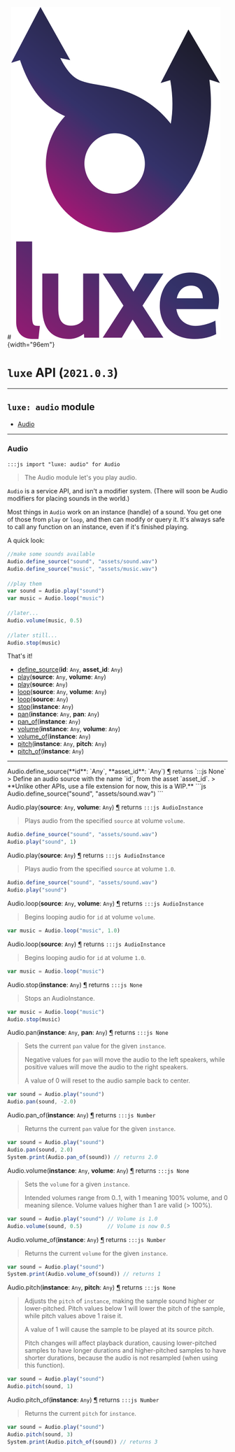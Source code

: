 #![](../images/luxe-dark.svg){width="96em"}

# `luxe` API (`2021.0.3`)  


---

## `luxe: audio` module

- [Audio](#audio)   

---

### Audio
`:::js import "luxe: audio" for Audio`
> The Audio module let's you play audio.

`Audio` is a service API, and isn't a modifier system.
(There will soon be Audio modifiers for placing sounds in the world.)

Most things in `Audio` work on an instance (handle) of a sound.
You get one of those from `play` or `loop`, and then can modify or query it.
It's always safe to call any function on an instance, even if it's finished playing.

A quick look:
```js
//make some sounds available
Audio.define_source("sound", "assets/sound.wav")
Audio.define_source("music", "assets/music.wav")

//play them
var sound = Audio.play("sound")
var music = Audio.loop("music")

//later...
Audio.volume(music, 0.5)

//later still...
Audio.stop(music)
```

That's it!

- [define_source](#Audio.define_source+2)(**id**: `Any`, **asset_id**: `Any`)
- [play](#Audio.play+2)(**source**: `Any`, **volume**: `Any`)
- [play](#Audio.play)(**source**: `Any`)
- [loop](#Audio.loop+2)(**source**: `Any`, **volume**: `Any`)
- [loop](#Audio.loop)(**source**: `Any`)
- [stop](#Audio.stop)(**instance**: `Any`)
- [pan](#Audio.pan+2)(**instance**: `Any`, **pan**: `Any`)
- [pan_of](#Audio.pan_of)(**instance**: `Any`)
- [volume](#Audio.volume+2)(**instance**: `Any`, **volume**: `Any`)
- [volume_of](#Audio.volume_of)(**instance**: `Any`)
- [pitch](#Audio.pitch+2)(**instance**: `Any`, **pitch**: `Any`)
- [pitch_of](#Audio.pitch_of)(**instance**: `Any`)

<hr/>
<endpoint module="luxe: audio" class="Audio" signature="define_source(id : Any, asset_id : Any)"></endpoint>
<signature id="Audio.define_source+2">Audio.define_source(**id**: `Any`, **asset_id**: `Any`)
<a class="headerlink" href="#Audio.define_source+2" title="Permanent link">¶</a></signature>
<span class='api_ret'>returns</span> `:::js None`
> Define an audio source with the name `id`, from the asset `asset_id`.   
> **Unlike other APIs, use a file extension for now, this is a WIP.**   
```js
Audio.define_source("sound", "assets/sound.wav")
```

<endpoint module="luxe: audio" class="Audio" signature="play(source : Any, volume : Any)"></endpoint>
<signature id="Audio.play+2">Audio.play(**source**: `Any`, **volume**: `Any`)
<a class="headerlink" href="#Audio.play+2" title="Permanent link">¶</a></signature>
<span class='api_ret'>returns</span> `:::js AudioInstance`
> Plays audio from the specified `source` at volume `volume`.   
```js
Audio.define_source("sound", "assets/sound.wav")
Audio.play("sound", 1)
```

<endpoint module="luxe: audio" class="Audio" signature="play(source : Any)"></endpoint>
<signature id="Audio.play">Audio.play(**source**: `Any`)
<a class="headerlink" href="#Audio.play" title="Permanent link">¶</a></signature>
<span class='api_ret'>returns</span> `:::js AudioInstance`
> Plays audio from the specified `source` at volume `1.0`.   
```js
Audio.define_source("sound", "assets/sound.wav")
Audio.play("sound")
```

<endpoint module="luxe: audio" class="Audio" signature="loop(source : Any, volume : Any)"></endpoint>
<signature id="Audio.loop+2">Audio.loop(**source**: `Any`, **volume**: `Any`)
<a class="headerlink" href="#Audio.loop+2" title="Permanent link">¶</a></signature>
<span class='api_ret'>returns</span> `:::js AudioInstance`
> Begins looping audio for `id` at volume `volume`.   
```js
var music = Audio.loop("music", 1.0)
```

<endpoint module="luxe: audio" class="Audio" signature="loop(source : Any)"></endpoint>
<signature id="Audio.loop">Audio.loop(**source**: `Any`)
<a class="headerlink" href="#Audio.loop" title="Permanent link">¶</a></signature>
<span class='api_ret'>returns</span> `:::js AudioInstance`
> Begins looping audio for `id` at volume `1.0`.   
```js
var music = Audio.loop("music")
```

<endpoint module="luxe: audio" class="Audio" signature="stop(instance : Any)"></endpoint>
<signature id="Audio.stop">Audio.stop(**instance**: `Any`)
<a class="headerlink" href="#Audio.stop" title="Permanent link">¶</a></signature>
<span class='api_ret'>returns</span> `:::js None`
> Stops an AudioInstance.   
```js
var music = Audio.loop("music")
Audio.stop(music)
```

<endpoint module="luxe: audio" class="Audio" signature="pan(instance : Any, pan : Any)"></endpoint>
<signature id="Audio.pan+2">Audio.pan(**instance**: `Any`, **pan**: `Any`)
<a class="headerlink" href="#Audio.pan+2" title="Permanent link">¶</a></signature>
<span class='api_ret'>returns</span> `:::js None`
> Sets the current `pan` value for the given `instance`.
> 
> Negative values for `pan` will move the audio to the left speakers, 
> while positive values will move the audio to the right speakers.
> 
> A value of 0 will reset to the audio sample back to center.   
```js
var sound = Audio.play("sound")
Audio.pan(sound, -2.0)
```

<endpoint module="luxe: audio" class="Audio" signature="pan_of(instance : Any)"></endpoint>
<signature id="Audio.pan_of">Audio.pan_of(**instance**: `Any`)
<a class="headerlink" href="#Audio.pan_of" title="Permanent link">¶</a></signature>
<span class='api_ret'>returns</span> `:::js Number`
> Returns the current `pan` value for the given `instance`.   
```js
var sound = Audio.play("sound")
Audio.pan(sound, 2.0)
System.print(Audio.pan_of(sound)) // returns 2.0
```

<endpoint module="luxe: audio" class="Audio" signature="volume(instance : Any, volume : Any)"></endpoint>
<signature id="Audio.volume+2">Audio.volume(**instance**: `Any`, **volume**: `Any`)
<a class="headerlink" href="#Audio.volume+2" title="Permanent link">¶</a></signature>
<span class='api_ret'>returns</span> `:::js None`
> Sets the `volume` for a given `instance`.
> 
> Intended volumes range from 0..1, with 1 meaning 100% volume, and 0 meaning silence.
> Volume values higher than 1 are valid (> 100%).   
```js
var sound = Audio.play("sound") // Volume is 1.0
Audio.volume(sound, 0.5)        // Volume is now 0.5
```

<endpoint module="luxe: audio" class="Audio" signature="volume_of(instance : Any)"></endpoint>
<signature id="Audio.volume_of">Audio.volume_of(**instance**: `Any`)
<a class="headerlink" href="#Audio.volume_of" title="Permanent link">¶</a></signature>
<span class='api_ret'>returns</span> `:::js Number`
> Returns the current `volume` for the given `instance`.   
```js
var sound = Audio.play("sound")
System.print(Audio.volume_of(sound)) // returns 1
```

<endpoint module="luxe: audio" class="Audio" signature="pitch(instance : Any, pitch : Any)"></endpoint>
<signature id="Audio.pitch+2">Audio.pitch(**instance**: `Any`, **pitch**: `Any`)
<a class="headerlink" href="#Audio.pitch+2" title="Permanent link">¶</a></signature>
<span class='api_ret'>returns</span> `:::js None`
> Adjusts the `pitch` of `instance`, making the sample sound higher or lower-pitched.
> Pitch values below 1 will lower the pitch of the sample, while pitch values above 1 raise it.
>  
> A value of 1 will cause the sample to be played at its source pitch.
>  
> Pitch changes will affect playback duration, causing lower-pitched samples 
> to have longer durations and higher-pitched samples to have shorter durations, 
> because the audio is not resampled (when using this function).   
```js
var sound = Audio.play("sound")
Audio.pitch(sound, 1)
```

<endpoint module="luxe: audio" class="Audio" signature="pitch_of(instance : Any)"></endpoint>
<signature id="Audio.pitch_of">Audio.pitch_of(**instance**: `Any`)
<a class="headerlink" href="#Audio.pitch_of" title="Permanent link">¶</a></signature>
<span class='api_ret'>returns</span> `:::js Number`
> Returns the current `pitch` for `instance`.   
```js
var sound = Audio.play("sound")
Audio.pitch(sound, 3)
System.print(Audio.pitch_of(sound)) // returns 3
```


